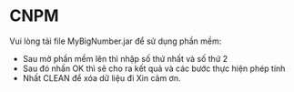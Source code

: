 # CNPM

Vui lòng tải file MyBigNumber.jar để sử dụng phần mềm:
 - Sau mở phần mềm lên thì nhập số thứ nhất và số thứ 2
 - Sau đó nhấn OK thì sẽ cho ra kết quả và các bước thực hiện phép tính
 - Nhất CLEAN để xóa dữ liệu đi
 Xin cảm ơn.
